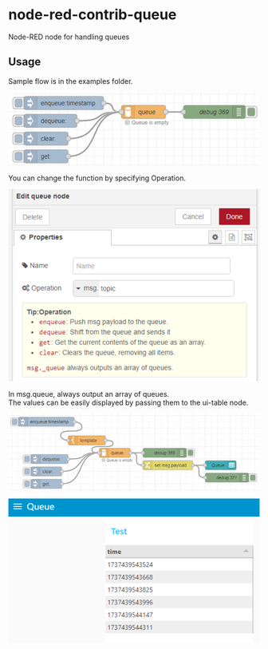 # node-red-contrib-queue
Node-RED node for handling queues

## Usage

Sample flow is in the examples folder.

![flows.png](./images/flows.png)

You can change the function by specifying Operation.

![edit.png](./images/edit.png)

In msg.queue, always output an array of queues.   
The values can be easily displayed by passing them to the ui-table node.  

![ui-table-flow.png](./images/ui-table-flow.png)

![ui-table.png](./images/ui-table.png)
